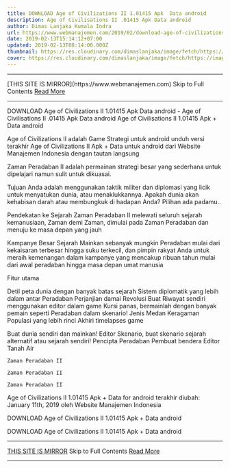 ```yaml
---
title: DOWNLOAD Age of Civilizations II 1.01415 Apk  Data android
description: Age of Civilisations II .01415 Apk Data android
author: Dimas Lanjaka Kumala Indra
url: https://www.webmanajemen.com/2019/02/download-age-of-civilizations-ii-101415.html
date: 2019-02-13T15:14:12+07:00
updated: 2019-02-13T08:14:00.000Z
thumbnail: https://res.cloudinary.com/dimaslanjaka/image/fetch/https://image.revdl.com/2019/age-of-civilizations-ii-1.png
cover: https://res.cloudinary.com/dimaslanjaka/image/fetch/https://image.revdl.com/2019/age-of-civilizations-ii-1.png
---
```


<hr/> [THIS SITE IS MIRROR](https://www.webmanajemen.com) Skip to Full Contents <a href="https://www.webmanajemen.com/2019/02/download-age-of-civilizations-ii-101415.html" rel="follow" class="button" id="read-more">Read More</a> <hr/> DOWNLOAD Age of Civilizations II 1.01415 Apk  Data android - Age of Civilisations II .01415 Apk Data android Age of Civilisations II 1.01415 Apk + Data android 
  
  
  
  Age of Civilizations II adalah Game Strategi untuk android 
 unduh versi terakhir Age of Civilizations II Apk + Data untuk android dari Website Manajemen Indonesia dengan tautan langsung 
  
  Zaman Peradaban II adalah permainan strategi besar yang sederhana untuk dipelajari namun sulit untuk dikuasai. 
  
  Tujuan Anda adalah menggunakan taktik militer dan diplomasi yang licik untuk menyatukan dunia, atau menaklukkannya. 
 Apakah dunia akan kehabisan darah atau membungkuk di hadapan Anda?  Pilihan ada padamu.. 
  
  Pendekatan ke Sejarah 
 Zaman Peradaban II melewati seluruh sejarah kemanusiaan, Zaman demi Zaman, dimulai pada Zaman Peradaban dan menuju ke masa depan yang jauh 
  
  Kampanye Besar Sejarah 
 Mainkan sebanyak mungkin Peradaban mulai dari kekaisaran terbesar hingga suku terkecil, dan pimpin rakyat Anda untuk meraih kemenangan dalam kampanye yang mencakup ribuan tahun mulai dari awal peradaban hingga masa depan umat manusia 
  
  Fitur utama 
  
  Detil peta dunia dengan banyak batas sejarah 
 Sistem diplomatik yang lebih dalam antar Peradaban 
 Perjanjian damai 
 Revolusi 
 Buat Riwayat sendiri menggunakan editor dalam game 
 Kursi panas, bermainlah dengan banyak pemain seperti Peradaban dalam skenario! 
 Jenis Medan 
 Keragaman Populasi yang lebih rinci 
 Akhiri timelapses game 
  
  Buat dunia sendiri dan mainkan! 
 Editor Skenario, buat skenario sejarah alternatif atau sejarah sendiri! 
 Pencipta Peradaban 
 Pembuat bendera 
 Editor Tanah Air 
  
    Zaman Peradaban II 
  
    Zaman Peradaban II 
  
    Zaman Peradaban II 
  
  Age of Civilizations II 1.01415 Apk + Data for android terakhir diubah: January 11th, 2019 oleh Website Manajemen Indonesia 
  
  
  
DOWNLOAD Age of Civilizations II 1.01415 Apk + Data android
  
 DOWNLOAD Age of Civilizations II 1.01415 Apk + Data android <hr/> [THIS SITE IS MIRROR](https://www.webmanajemen.com) Skip to Full Contents <a href="https://www.webmanajemen.com/2019/02/download-age-of-civilizations-ii-101415.html" rel="follow" class="button" id="read-more">Read More</a> <hr/>
